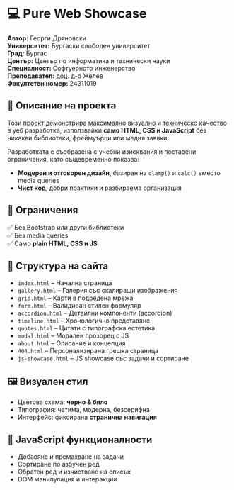 # 💻 Pure Web Showcase

**Автор:** Георги Дряновски  
**Университет:** Бургаски свободен университет  
**Град:** Бургас  
**Център:** Център по информатика и технически науки  
**Специалност:** Софтуерното инженерство  
**Преподавател:** доц. д-р Желев  
**Факултетен номер:** 24311019  

## 📄 Описание на проекта

Този проект демонстрира максимално визуално и техническо качество в уеб разработка, използвайки **само HTML, CSS и JavaScript** без никакви библиотеки, фреймуърци или медия заявки.

Разработката е съобразена с учебни изисквания и поставени ограничения, като същевременно показва:

- **Модерен и отговорен дизайн**, базиран на `clamp()` и `calc()` вместо media queries
- **Чист код**, добри практики и разбираема организация

## 🔧 Ограничения

✅ Без Bootstrap или други библиотеки  
✅ Без media queries  
✅ Само **plain HTML, CSS и JS**  

## 📁 Структура на сайта

- `index.html` – Начална страница  
- `gallery.html` – Галерия със скалиращи изображения  
- `grid.html` – Карти в подредена мрежа  
- `form.html` – Валидиран стилен формуляр  
- `accordion.html` – Детайлни компоненти (accordion)  
- `timeline.html` – Хронологично представяне  
- `quotes.html` – Цитати с типографска естетика  
- `modal.html` – Модален прозорец с JS  
- `about.html` – Описание и концепция  
- `404.html` – Персонализирана грешка страница  
- `js-showcase.html` – JS showcase със задачи и сортиране  

## 🖼️ Визуален стил

- Цветова схема: **черно & бяло**  
- Типография: четима, модерна, безсерифна  
- Интерфейс: фиксирана **странична навигация**

## 🧠 JavaScript функционалности

- Добавяне и премахване на задачи  
- Сортиране по азбучен ред  
- Обратен ред и изчистване на списък  
- DOM манипулация и интеракции  

